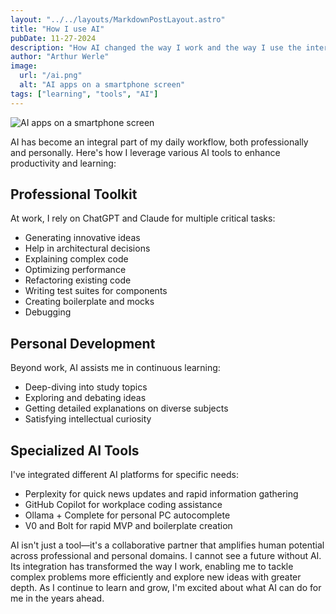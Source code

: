 ```yaml
---
layout: "../../layouts/MarkdownPostLayout.astro"
title: "How I use AI"
pubDate: 11-27-2024
description: "How AI changed the way I work and the way I use the internet."
author: "Arthur Werle"
image:
  url: "/ai.png"
  alt: "AI apps on a smartphone screen"
tags: ["learning", "tools", "AI"]
---
```

![AI apps on a smartphone screen](/ai.png "AI apps on a smartphone screen")

AI has become an integral part of my daily workflow, both professionally and personally. Here's how I leverage various AI tools to enhance productivity and learning:

## Professional Toolkit
At work, I rely on ChatGPT and Claude for multiple critical tasks:
- Generating innovative ideas
- Help in architectural decisions
- Explaining complex code
- Optimizing performance
- Refactoring existing code
- Writing test suites for components
- Creating boilerplate and mocks
- Debugging

## Personal Development
Beyond work, AI assists me in continuous learning:
- Deep-diving into study topics
- Exploring and debating ideas
- Getting detailed explanations on diverse subjects
- Satisfying intellectual curiosity

## Specialized AI Tools
I've integrated different AI platforms for specific needs:
- Perplexity for quick news updates and rapid information gathering
- GitHub Copilot for workplace coding assistance
- Ollama + Complete for personal PC autocomplete
- V0 and Bolt for rapid MVP and boilerplate creation

AI isn't just a tool—it's a collaborative partner that amplifies human potential across professional and personal domains. I cannot see a future without AI. Its integration has transformed the way I work, enabling me to tackle complex problems more efficiently and explore new ideas with greater depth. As I continue to learn and grow, I'm excited about what AI can do for me in the years ahead.